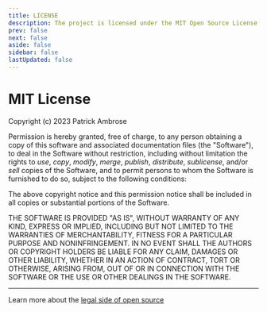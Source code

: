 ```yaml
---
title: LICENSE
description: The project is licensed under the MIT Open Source License
prev: false
next: false
aside: false
sidebar: false
lastUpdated: false
---
```

# MIT License

Copyright (c) 2023 Patrick Ambrose

Permission is hereby granted, free of charge, to any person obtaining a copy
of this software and associated documentation files (the "Software"), to deal
in the Software without restriction, including without limitation the rights
to *use*, *copy*, *modify*, *merge*, *publish*, *distribute*, *sublicense*, and/or *sell*
copies of the Software, and to permit persons to whom the Software is
furnished to do so, subject to the following conditions:

The above copyright notice and this permission notice shall be included in all
copies or substantial portions of the Software.

THE SOFTWARE IS PROVIDED "AS IS", WITHOUT WARRANTY OF ANY KIND, EXPRESS OR
IMPLIED, INCLUDING BUT NOT LIMITED TO THE WARRANTIES OF MERCHANTABILITY,
FITNESS FOR A PARTICULAR PURPOSE AND NONINFRINGEMENT. IN NO EVENT SHALL THE
AUTHORS OR COPYRIGHT HOLDERS BE LIABLE FOR ANY CLAIM, DAMAGES OR OTHER
LIABILITY, WHETHER IN AN ACTION OF CONTRACT, TORT OR OTHERWISE, ARISING FROM,
OUT OF OR IN CONNECTION WITH THE SOFTWARE OR THE USE OR OTHER DEALINGS IN THE
SOFTWARE.

---
Learn more about the [legal side of open source](https://opensource.guide/legal/)
